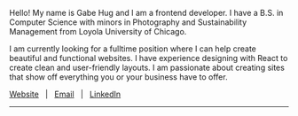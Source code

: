 Hello! My name is Gabe Hug and I am a frontend developer.
I have a B.S. in Computer Science with minors in Photography and Sustainability Management from Loyola University of Chicago. 

I am currently looking for a fulltime position where I can help create beautiful and functional websites.
I have experience designing with React to create clean and user-friendly layouts.
I am passionate about creating sites that show off everything you or your business have to offer.

[Website](https://www.blankpagedesign.org) &nbsp; | &nbsp; <a href="mailto:gabrielhug@blankpagedesign.org">Email</a> &nbsp; | &nbsp; [LinkedIn](https://www.linkedin.com/in/gabriel-hug-75946796/) &nbsp; 
<hr/>
